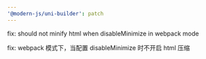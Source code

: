 ```yaml
---
'@modern-js/uni-builder': patch
---
```


fix: should not minify html when disableMinimize in webpack mode

fix: webpack 模式下，当配置 disableMinimize 时不开启 html 压缩
